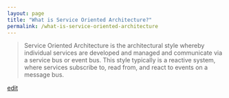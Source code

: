 ```yaml
---
layout: page
title: "What is Service Oriented Architecture?"
permalink: /what-is-service-oriented-architecture
---
```


> Service Oriented Architecture is the architectural style whereby individual services are developed and managed and communicate via a service bus or event bus. This style typically is a reactive system, where services subscribe to, read from, and react to events on a message bus.

<p class="edit-term"><a href="https://github.com/and-digital/tech-definitions/blob/master/definitions/architecture-styles/service-oriented-architecture.md">edit</a></p>
